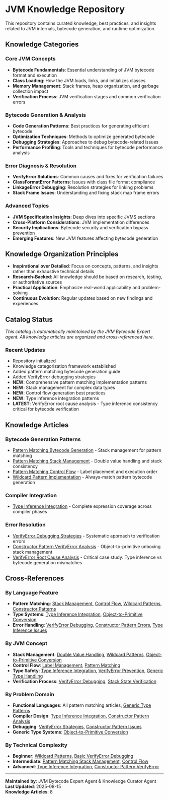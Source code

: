 # JVM Knowledge Repository

This repository contains curated knowledge, best practices, and insights related to JVM internals, bytecode generation, and runtime optimization.

## Knowledge Categories

### Core JVM Concepts
- **Bytecode Fundamentals**: Essential understanding of JVM bytecode format and execution
- **Class Loading**: How the JVM loads, links, and initializes classes
- **Memory Management**: Stack frames, heap organization, and garbage collection impact
- **Verification Process**: JVM verification stages and common verification errors

### Bytecode Generation & Analysis
- **Code Generation Patterns**: Best practices for generating efficient bytecode
- **Optimization Techniques**: Methods to optimize generated bytecode
- **Debugging Strategies**: Approaches to debug bytecode-related issues
- **Performance Profiling**: Tools and techniques for bytecode performance analysis

### Error Diagnosis & Resolution
- **VerifyError Solutions**: Common causes and fixes for verification failures
- **ClassFormatError Patterns**: Issues with class file format compliance
- **LinkageError Debugging**: Resolution strategies for linking problems
- **Stack Frame Issues**: Understanding and fixing stack map frame errors

### Advanced Topics
- **JVM Specification Insights**: Deep dives into specific JVMS sections
- **Cross-Platform Considerations**: JVM implementation differences
- **Security Implications**: Bytecode security and verification bypass prevention
- **Emerging Features**: New JVM features affecting bytecode generation

## Knowledge Organization Principles

- **Inspirational over Detailed**: Focus on concepts, patterns, and insights rather than exhaustive technical details
- **Research-Backed**: All knowledge should be based on research, testing, or authoritative sources
- **Practical Application**: Emphasize real-world applicability and problem-solving
- **Continuous Evolution**: Regular updates based on new findings and experiences

## Catalog Status

*This catalog is automatically maintained by the JVM Bytecode Expert agent. All knowledge articles are organized and cross-referenced here.*

### Recent Updates
- Repository initialized
- Knowledge categorization framework established  
- Added pattern matching bytecode generation guide
- Added VerifyError debugging strategies
- **NEW**: Comprehensive pattern matching implementation patterns
- **NEW**: Stack management for complex data types
- **NEW**: Control flow generation best practices
- **NEW**: Type inference integration patterns
- **LATEST**: VerifyError root cause analysis - Type inference consistency critical for bytecode verification

## Knowledge Articles

### Bytecode Generation Patterns
- [Pattern Matching Bytecode Generation](./pattern-matching-bytecode.md) - Stack management for pattern matching
- [Pattern Matching Stack Management](./pattern-matching-stack-management.md) - Double value handling and stack consistency
- [Pattern Matching Control Flow](./pattern-matching-control-flow.md) - Label placement and execution order
- [Wildcard Pattern Implementation](./wildcard-pattern-implementation.md) - Always-match pattern bytecode generation

### Compiler Integration
- [Type Inference Integration](./compiler-type-inference-integration.md) - Complete expression coverage across compiler phases

### Error Resolution
- [VerifyError Debugging Strategies](./verifyerror-debugging.md) - Systematic approach to verification errors
- [Constructor Pattern VerifyError Analysis](./constructor-pattern-verifyerror-analysis.md) - Object-to-primitive unboxing stack management
- [VerifyError Root Cause Analysis](./verifyerror-root-cause-analysis.md) - Critical case study: Type inference vs bytecode generation mismatches

## Cross-References

### By Language Feature
- **Pattern Matching**: [Stack Management](./pattern-matching-stack-management.md), [Control Flow](./pattern-matching-control-flow.md), [Wildcard Patterns](./wildcard-pattern-implementation.md), [Constructor Patterns](./constructor-pattern-verifyerror-analysis.md)
- **Type Systems**: [Type Inference Integration](./compiler-type-inference-integration.md), [Object-to-Primitive Conversion](./constructor-pattern-verifyerror-analysis.md)
- **Error Handling**: [VerifyError Debugging](./verifyerror-debugging.md), [Constructor Pattern Errors](./constructor-pattern-verifyerror-analysis.md), [Type Inference Issues](./verifyerror-root-cause-analysis.md)

### By JVM Concept
- **Stack Management**: [Double Value Handling](./pattern-matching-stack-management.md), [Wildcard Patterns](./wildcard-pattern-implementation.md), [Object-to-Primitive Conversion](./constructor-pattern-verifyerror-analysis.md)
- **Control Flow**: [Label Management](./pattern-matching-control-flow.md), [Pattern Matching](./pattern-matching-bytecode.md)
- **Type Safety**: [Type Inference Integration](./compiler-type-inference-integration.md), [VerifyError Prevention](./verifyerror-debugging.md), [Generic Type Handling](./constructor-pattern-verifyerror-analysis.md)
- **Verification Process**: [VerifyError Debugging](./verifyerror-debugging.md), [Stack State Verification](./constructor-pattern-verifyerror-analysis.md)

### By Problem Domain
- **Functional Languages**: All pattern matching articles, [Generic Type Patterns](./constructor-pattern-verifyerror-analysis.md)
- **Compiler Design**: [Type Inference Integration](./compiler-type-inference-integration.md), [Constructor Pattern Analysis](./constructor-pattern-verifyerror-analysis.md)
- **Debugging**: [VerifyError Strategies](./verifyerror-debugging.md), [Constructor Pattern Issues](./constructor-pattern-verifyerror-analysis.md)
- **Generic Type Systems**: [Object-to-Primitive Conversion](./constructor-pattern-verifyerror-analysis.md)

### By Technical Complexity
- **Beginner**: [Wildcard Patterns](./wildcard-pattern-implementation.md), [Basic VerifyError Debugging](./verifyerror-debugging.md)
- **Intermediate**: [Pattern Matching Stack Management](./pattern-matching-stack-management.md), [Control Flow](./pattern-matching-control-flow.md)
- **Advanced**: [Type Inference Integration](./compiler-type-inference-integration.md), [Constructor Pattern VerifyError](./constructor-pattern-verifyerror-analysis.md)

---

**Maintained by**: JVM Bytecode Expert Agent & Knowledge Curator Agent  
**Last Updated**: 2025-08-15  
**Knowledge Articles**: 8